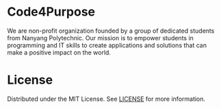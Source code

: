 # Code4Purpose

We are non-profit organization founded by a group of dedicated students from Nanyang Polytechnic. Our mission is to empower students in programming and IT skills to create applications and solutions that can make a positive impact on the world.

# License

Distributed under the MIT License. See [LICENSE](./LICENSE) for more information.
